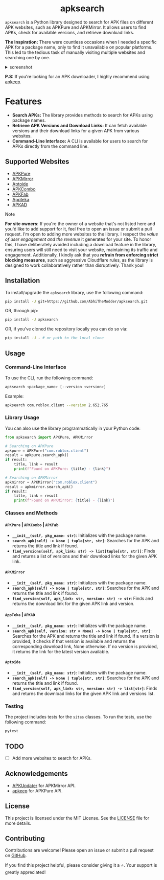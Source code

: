 <h1 align="center">apksearch</h1>

`apksearch` is a Python library designed to search for APK files on different APK websites, such as APKPure and APKMirror. It allows users to find APKs, check for available versions, and retrieve download links.

**The Inspiration:**
There were countless occasions when I needed a specific APK for a package name, only to find it unavailable on popular platforms. This led to the tedious task of manually visiting multiple websites and searching one by one.
<details>
    <summary>screenshot</summary>
    <p align="center">
        <img width="500" src="https://github.com/user-attachments/assets/cd54eaeb-a56b-40b3-835f-b48b1e7772f3"></img><br>
        As you can see, Roblox version <code>2.647.716</code> is not available on APKPure and APKCombo, this helped me avoid going through these sites.
    </p>
</details>

**P.S:** If you're looking for an APK downloader, I highly recommend using [apkeep](https://github.com/EFForg/apkeep).

# Features

- **Search APKs:** The library provides methods to search for APKs using package names.
- **Retrieve APK Versions and Download Links:** It can fetch available versions and their download links for a given APK from various websites.
- **Command-Line Interface:** A CLI is available for users to search for APKs directly from the command line.

## Supported Websites

- [APKPure](https://apkpure.net/)
- [APKMirror](https://www.apkmirror.com/)
- [Aptoide](https://en.aptoide.com/)
- [APKCombo](https://apkcombo.app/)
- [APKFab](https://apkfab.com/)
- [Appteka](https://appteka.store/)
- [APKAD](https://apk.ad/)

> [!NOTE]
> **For site owners:**
> If you're the owner of a website that's not listed here and you'd like to add support for it, feel free to open an issue or submit a pull request. I'm open to adding more websites to the library.
> I respect the _value of user engagement and the revenue_ it generates for your site. To honor this, I have deliberately avoided including a download feature in the library, ensuring users will still need to visit your website, maintaining its traffic and engagement.
> Additionally, I kindly ask that you **refrain from enforcing strict blocking measures**, such as aggressive Cloudflare rules, as the library is designed to work collaboratively rather than disruptively. Thank you!

## Installation

To install/upgrade the `apksearch` library, use the following command:

```sh
pip install -U git+https://github.com/AbhiTheModder/apksearch.git
```

OR, through pip:

```sh
pip install -U apksearch
```

OR, if you've cloned the repository locally you can do so via:

```sh
pip install -U . # or path to the local clone
```

## Usage

### Command-Line Interface

To use the CLI, run the following command:

```sh
apksearch <package_name> [--version <version>]
```

Example:

```sh
apksearch com.roblox.client --version 2.652.765
```

### Library Usage

You can also use the library programmatically in your Python code:

```python
from apksearch import APKPure, APKMirror

# Searching on APKPure
apkpure = APKPure("com.roblox.client")
result = apkpure.search_apk()
if result:
    title, link = result
    print(f"Found on APKPure: {title} - {link}")

# Searching on APKMirror
apkmirror = APKMirror("com.roblox.client")
result = apkmirror.search_apk()
if result:
    title, link = result
    print(f"Found on APKMirror: {title} - {link}")
```

### Classes and Methods

#### `APKPure` | `APKCombo` | `APKFab`

- **`__init__(self, pkg_name: str)`**: Initializes with the package name.
- **`search_apk(self) -> None | tuple[str, str]`**: Searches for the APK and returns the title and link if found.
- **`find_versions(self, apk_link: str) -> list[tuple[str, str]]`**: Finds and returns a list of versions and their download links for the given APK link.

#### `APKMirror`

- **`__init__(self, pkg_name: str)`**: Initializes with the package name.
- **`search_apk(self) -> None | tuple[str, str]`**: Searches for the APK and returns the title and link if found.
- **`find_version(self, apk_link: str, version: str) -> str`**: Finds and returns the download link for the given APK link and version.

#### `AppTeka` | `APKAD`

- **`__init__(self, pkg_name: str)`**: Initializes with the package name.
- **`search_apk(self, version: str = None) -> None | tuple[str, str]`**: Searches for the APK and returns the title and link if found. If a version is provided, it checks if that version is available and returns the corresponding download link, None otherwise. If no version is provided, it returns the link for the latest version available.

#### `Aptoide`

- **`__init__(self, pkg_name: str)`**: Initializes with the package name.
- **`search_apk(self) -> None | tuple[str, str]`**: Searches for the APK and returns the title and link if found.
- **`find_version(self, apk_link: str, version: str) -> list[str]`**: Finds and returns the download links for the given APK link and versions list.

### Testing

The project includes tests for the `sites` classes. To run the tests, use the following command:

```sh
pytest
```

## TODO

- [ ] Add more websites to search for APKs.

## Acknowledgements

- [APKUpdater](https://github.com/rumboalla/apkupdater) for APKMirror API.
- [apkeep](https://github.com/EFForg/apkeep) for APKPure API.

## License

This project is licensed under the MIT License. See the [LICENSE](https://github.com/AbhiTheModder/apksearch/blob/main/LICENSE) file for more details.

## Contributing

Contributions are welcome! Please open an issue or submit a pull request on [GitHub](https://github.com/AbhiTheModder/apksearch).

If you find this project helpful, please consider giving it a ⭐. Your support is greatly appreciated!
